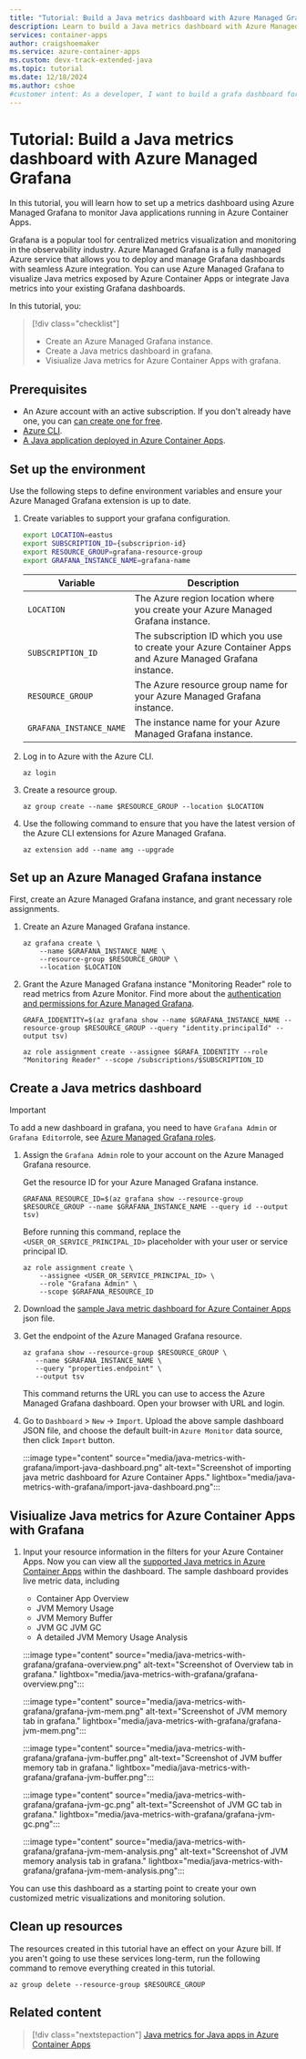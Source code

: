 ```yaml
---
title: "Tutorial: Build a Java metrics dashboard with Azure Managed Grafana"
description: Learn to build a Java metrics dashboard with Azure Managed Grafana.
services: container-apps
author: craigshoemaker
ms.service: azure-container-apps
ms.custom: devx-track-extended-java
ms.topic: tutorial
ms.date: 12/18/2024
ms.author: cshoe
#customer intent: As a developer, I want to build a grafa dashboard for Java metrics exposed from Azure Container Apps
---
```


# Tutorial: Build a Java metrics dashboard with Azure Managed Grafana

In this tutorial, you will learn how to set up a metrics dashboard using Azure Managed Grafana to monitor Java applications running in Azure Container Apps. 

Grafana is a popular tool for centralized metrics visualization and monitoring in the observability industry. Azure Managed Grafana is a fully managed Azure service that allows you to deploy and manage Grafana dashboards with seamless Azure integration. You can use Azure Managed Grafana to visualize Java metrics exposed by Azure Container Apps or integrate Java metrics into your existing Grafana dashboards.

In this tutorial, you:
> [!div class="checklist"]
> * Create an Azure Managed Grafana instance.
> * Create a Java metrics dashboard in grafana.
> * Visiualize Java metrics for Azure Container Apps with grafana.

## Prerequisites

* An Azure account with an active subscription. If you don't already have one, you can [can create one for free](https://azure.microsoft.com/free/).
* [Azure CLI](/cli/azure/install-azure-cli).
* [A Java application deployed in Azure Container Apps](java-get-started.md).

## Set up the environment

Use the following steps to define environment variables and ensure your Azure Managed Grafana extension is up to date.

1. Create variables to support your grafana configuration. 
   ```bash
   export LOCATION=eastus
   export SUBSCRIPTION_ID={subscriprion-id}
   export RESOURCE_GROUP=grafana-resource-group
   export GRAFANA_INSTANCE_NAME=grafana-name
   ```

   | Variable                | Description                                                                        |
   |-------------------------|------------------------------------------------------------------------------------|
   | `LOCATION`              | The Azure region location where you create your Azure Managed Grafana instance. |
   | `SUBSCRIPTION_ID`       | The subscription ID which you use to create your Azure Container Apps and Azure Managed Grafana instance. |
   | `RESOURCE_GROUP`        | The Azure resource group name for your Azure Managed Grafana instance.                           |
   | `GRAFANA_INSTANCE_NAME` | The instance name for your Azure Managed Grafana instance.               |
  

1. Log in to Azure with the Azure CLI.

   ```azurecli
   az login
   ```

1. Create a resource group.

   ```azurecli
   az group create --name $RESOURCE_GROUP --location $LOCATION
   ```

1. Use the following command to ensure that you have the latest version of the Azure CLI extensions for Azure Managed Grafana.

    ```azurecli
    az extension add --name amg --upgrade
    ```


## Set up an Azure Managed Grafana instance

First, create an Azure Managed Grafana instance, and grant necessary role assignments.

1. Create an Azure Managed Grafana instance.

   ```azurecli
   az grafana create \
       --name $GRAFANA_INSTANCE_NAME \
       --resource-group $RESOURCE_GROUP \
       --location $LOCATION
   ```

1. Grant the Azure Managed Grafana instance "Monitoring Reader" role to read metrics from Azure Monitor. Find more about the [authentication and permissions for Azure Managed Grafana](../managed-grafana/how-to-authentication-permissions.md).

   ```azurecli
   GRAFA_IDDENTITY=$(az grafana show --name $GRAFANA_INSTANCE_NAME --resource-group $RESOURCE_GROUP --query "identity.principalId" --output tsv)
   
   az role assignment create --assignee $GRAFA_IDDENTITY --role "Monitoring Reader" --scope /subscriptions/$SUBSCRIPTION_ID
   ```

## Create a Java metrics dashboard

> [!IMPORTANT]
> To add a new dashboard in grafana, you need to have `Grafana Admin` or `Grafana Editor`role, see [Azure Managed Grafana roles](../managed-grafana/concept-role-based-access-control.md).


1. Assign the `Grafana Admin` role to your account on the Azure Managed Grafana resource.

   Get the resource ID for your Azure Managed Grafana instance.
   ```azurecli
   GRAFANA_RESOURCE_ID=$(az grafana show --resource-group $RESOURCE_GROUP --name $GRAFANA_INSTANCE_NAME --query id --output tsv)
   ```

   Before running this command, replace the `<USER_OR_SERVICE_PRINCIPAL_ID>` placeholder with your user or service principal ID.

   ```azurecli
   az role assignment create \
       --assignee <USER_OR_SERVICE_PRINCIPAL_ID> \
       --role "Grafana Admin" \
       --scope $GRAFANA_RESOURCE_ID
   ```

1. Download the [sample Java metric dashboard for Azure Container Apps](https://github.com/Azure-Samples/java-microservices-aca-lab/blob/main/dashboard/aca-java-metrics-dashboard.json) json file. 

1. Get the endpoint of the Azure Managed Grafana resource.

   ```azurecli
   az grafana show --resource-group $RESOURCE_GROUP \
      --name $GRAFANA_INSTANCE_NAME \
      --query "properties.endpoint" \
      --output tsv
   ```
   This command returns the URL you can use to access the Azure Managed Grafana dashboard. Open your browser with URL and login.

1. Go to `Dashboard` > `New` -> `Import`. Upload the above sample dashboard JSON file, and choose the default built-in `Azure Monitor` data source, then click `Import` button.

   :::image type="content" source="media/java-metrics-with-grafana/import-java-dashboard.png" alt-text="Screenshot of importing java metric dashboard for Azure Container Apps." lightbox="media/java-metrics-with-grafana/import-java-dashboard.png":::


## Visiualize Java metrics for Azure Container Apps with Grafana

1. Input your resource information in the filters for your Azure Container Apps. Now you can view all the [supported Java metrics in Azure Container Apps](java-metrics.md) within the dashboard. The sample dashboard provides live metric data, including
   - Container App Overview
   - JVM Memory Usage
   - JVM Memory Buffer
   - JVM GC JVM GC
   - A detailed JVM Memory Usage Analysis
   
   :::image type="content" source="media/java-metrics-with-grafana/grafana-overview.png" alt-text="Screenshot of Overview tab in grafana." lightbox="media/java-metrics-with-grafana/grafana-overview.png":::

   :::image type="content" source="media/java-metrics-with-grafana/grafana-jvm-mem.png" alt-text="Screenshot of JVM memory tab in grafana." lightbox="media/java-metrics-with-grafana/grafana-jvm-mem.png":::

   :::image type="content" source="media/java-metrics-with-grafana/grafana-jvm-buffer.png" alt-text="Screenshot of JVM buffer memory tab in grafana." lightbox="media/java-metrics-with-grafana/grafana-jvm-buffer.png":::

   :::image type="content" source="media/java-metrics-with-grafana/grafana-jvm-gc.png" alt-text="Screenshot of JVM GC tab in grafana." lightbox="media/java-metrics-with-grafana/grafana-jvm-gc.png":::

   :::image type="content" source="media/java-metrics-with-grafana/grafana-jvm-mem-analysis.png" alt-text="Screenshot of JVM memory analysis tab in grafana." lightbox="media/java-metrics-with-grafana/grafana-jvm-mem-analysis.png":::


You can use this dashboard as a starting point to create your own customized metric visualizations and monitoring solution.


## Clean up resources

The resources created in this tutorial have an effect on your Azure bill. If you aren't going to use these services long-term, run the following command to remove everything created in this tutorial.

```azurecli
az group delete --resource-group $RESOURCE_GROUP
```

## Related content

> [!div class="nextstepaction"]
> [ Java metrics for Java apps in Azure Container Apps](./java-metrics.md)